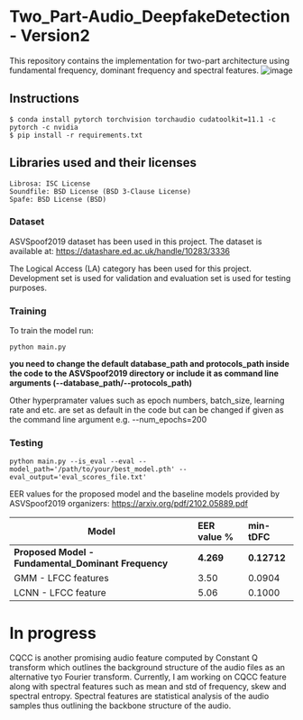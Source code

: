 # Two_Part-Audio_DeepfakeDetection - Version2

This repository contains the implementation for two-part architecture using fundamental frequency, dominant frequency and spectral features.
![image](https://user-images.githubusercontent.com/61777099/194679033-9c61bc9f-9bc6-415e-be1e-579ac4109d8c.png)


## Instructions

    $ conda install pytorch torchvision torchaudio cudatoolkit=11.1 -c pytorch -c nvidia
    $ pip install -r requirements.txt

## Libraries used and their licenses

    Librosa: ISC License
    Soundfile: BSD License (BSD 3-Clause License)
    Spafe: BSD License (BSD)
    
   
### Dataset
ASVSpoof2019 dataset has been used in this project. The dataset is available at:
     https://datashare.ed.ac.uk/handle/10283/3336

The Logical Access (LA) category has been used for this project. Development set is used for validation and evaluation set is used for testing purposes.

### Training
To train the model run:

    python main.py 
   
   
**you need to change the default database_path and protocols_path inside the code to the ASVSpoof2019 directory or include it as command line arguments (--database_path/--protocols_path)**


Other hyperpramater values such as epoch numbers, batch_size, learning rate and etc. are set as default in the code but can be changed if given as the command line argument e.g. --num_epochs=200


### Testing

    python main.py --is_eval --eval --model_path='/path/to/your/best_model.pth' --eval_output='eval_scores_file.txt'


EER values for the proposed model and the baseline models provided by ASVSpoof2019 organizers:
    https://arxiv.org/pdf/2102.05889.pdf

| Model                   | EER value   % | min-tDFC    |   
| ------------------------|:-------------|:-------------|
| **Proposed Model - Fundamental_Dominant Frequency** | **4.269**| **0.12712**  |
| GMM - LFCC features     |  3.50 |    0.0904|
| LCNN - LFCC feature     |  5.06 |        0.1000|


# In progress

CQCC is another promising audio feature computed by Constant Q transform which outlines the background structure of the audio files as an alternative tyo Fourier transform. Currently, I am working on CQCC feature along with spectral features such as mean and std of frequency, skew and spectral entropy. Spectral features are statistical analysis of the audio samples thus outlining the backbone structure of the audio.

